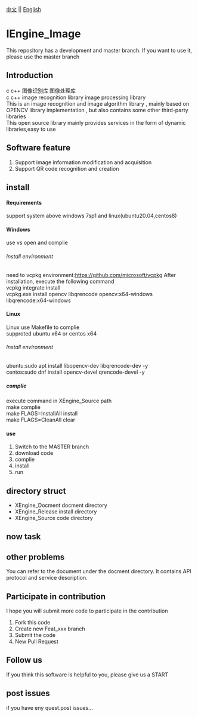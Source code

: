 [中文](README.md) ||  [English](README.en.md)  
# IEngine_Image
This repository has a development and master branch. If you want to use it, please use the master branch  

## Introduction
c c++ 图像识别库 图像处理库  
c c++ image recognition library  image processing library  
This is an image recognition and image algorithm library , mainly based on OPENCV library implementation , but also contains some other third-party libraries  
This open source library mainly provides services in the form of dynamic libraries,easy to use  

## Software feature
1. Support image information modification and acquisition
2. Support QR code recognition and creation

## install

#### Requirements  
support system above windows 7sp1 and linux(ubuntu20.04,centos8)  

#### Windows
use vs open and complie  

###### Install environment
need to vcpkg environment:https://github.com/microsoft/vcpkg After installation, execute the following command  
vcpkg integrate install  
vcpkg.exe install opencv libqrencode opencv:x64-windows libqrencode:x64-windows  

#### Linux
Linux use Makefile to complie  
supproted ubuntu x64 or centos x64  

###### Install environment
ubuntu:sudo apt install libopencv-dev libqrencode-dev -y  
centos:sudo dnf install opencv-devel qrencode-devel -y  

##### complie
execute command in XEngine_Source path  
make complie  
make FLAGS=InstallAll install  
make FLAGS=CleanAll clear  

#### use

1.  Switch to the MASTER branch
2.  download code
3.  complie
4.  install
5.  run

## directory struct
- XEngine_Docment   docment directory
- XEngine_Release   install directory
- XEngine_Source    code    directory  

## now task

## other problems   
You can refer to the document under the docment directory. It contains API protocol and service description.  

## Participate in contribution
I hope you will submit more code to participate in the contribution  

1. Fork this code
2. Create new Feat_xxx branch
3. Submit the code
4. New Pull Request  

## Follow us
If you think this software is helpful to you, please give us a START

## post issues

if you have eny quest.post issues...